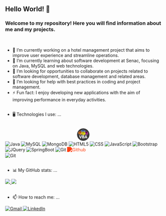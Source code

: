 ## Hello World! 👋

### Welcome to my repository! Here you will find information about me and my projects.
<br>

- 🔭 I’m currently working on a hotel management project that aims to improve user experience and streamline operations.
- 🎒 I’m currently learning about software development at Senac, focusing on Java, MySQL and web technologies.
- 👯 I’m looking for opportunities to collaborate on projects related to software development, database management and related areas.
- 🤔 I’m looking for help with best practices in coding and project management.
- ⚡ Fun fact: I enjoy developing new applications with the aim of improving performance in everyday activities.
##
- 🖥 Technologies I use: ...
  
<div style="display: inline_block"><br>
  <img align="center" alt="VBA" height="40" width="40" style="display: block;-webkit-user-select: none;margin: auto;background-color: hsl(0, 0%, 90%);transition: background-color 300ms;"     
   src="https://raw.githubusercontent.com/WillianROM/WillianROM/refs/heads/main/.github/imagem/vba.png">
  <img align="center" alt="Java" height="40" width="auto" src="https://cdn.jsdelivr.net/gh/devicons/devicon@latest/icons/java/java-original-wordmark.svg" />
  <img align="center" alt="MySQL" height="40" width="auto" src="https://cdn.jsdelivr.net/gh/devicons/devicon@latest/icons/mysql/mysql-original-wordmark.svg" />
  <img align="center" alt="MongoDB" height="40" width="auto" src="https://cdn.jsdelivr.net/gh/devicons/devicon@latest/icons/mongodb/mongodb-original-wordmark.svg" />
  <img align="center" alt="HTML5" height="40" width="auto" src="https://cdn.jsdelivr.net/gh/devicons/devicon@latest/icons/html5/html5-original-wordmark.svg" />
  <img align="center" alt="CSS" height="40" width="auto" src="https://cdn.jsdelivr.net/gh/devicons/devicon@latest/icons/css3/css3-original-wordmark.svg" />
  <img align="center" alt="JavaScript" height="35" width="auto" src="https://cdn.jsdelivr.net/gh/devicons/devicon@latest/icons/javascript/javascript-original.svg" />
  <img align="center" alt="Bootstrap" height="40" width="auto" src="https://cdn.jsdelivr.net/gh/devicons/devicon@latest/icons/bootstrap/bootstrap-original-wordmark.svg" />
  <img align="center" alt="JQuery" height="40" width="auto" src="https://cdn.jsdelivr.net/gh/devicons/devicon@latest/icons/jquery/jquery-plain-wordmark.svg" />
  <img align="center" alt="SpringBoot" height="40" width="auto" src="https://cdn.jsdelivr.net/gh/devicons/devicon@latest/icons/spring/spring-original-wordmark.svg" />
  <img align="center" alt="Git" height="40" width="auto" src="https://cdn.jsdelivr.net/gh/devicons/devicon@latest/icons/git/git-original.svg" />
  <img align="center" alt="Github" height="40" width="auto" src="https://cdn.jsdelivr.net/gh/devicons/devicon@latest/icons/github/github-original-wordmark.svg" 
     style="filter: brightness(0) saturate(100%) invert(33%) sepia(93%) saturate(3480%) hue-rotate(354deg) brightness(100%) contrast(100%);" />
</div>
<img align="center" alt="Git" height="40" width="auto" src="https://registry.npmmirror.com/@lobehub/icons-static-png/1.74.0/files/dark/n8n-color.png" />

##

- 📊 My GitHub stats: ...
<div>
  <a href="https://beacons.ai/adriangaston">
    <img height="180em" src="https://github-readme-stats.vercel.app/api?username=AdrianGaston&show_icons=true&theme=tokyonight&include_all_commits=true&count_private=true"/>
    <img height="180em" src="https://github-readme-stats.vercel.app/api/top-langs/?username=AdrianGaston&layout=compact&langs_count=16&theme=tokyonight"/>
  </a>
</div>

##

- 📫 How to reach me: ...
<div>
  <!-- Gmail -->
  <a href = "mailto:lumbia.85@gmail.com" target="_blank">
    <img src="https://img.shields.io/badge/Gmail-D14836?style=for-the-badge&logo=gmail&logoColor=white" alt="Gmail"/>
  </a>
  <!-- LinkedIn -->
  <a href="https://www.linkedin.com/in/adriánherrmann/" target="_blank">
    <img src="https://img.shields.io/badge/LinkedIn-0077B5?style=for-the-badge&logo=linkedin&logoColor=white" alt="LinkedIn"/>
  </a>
</div>

